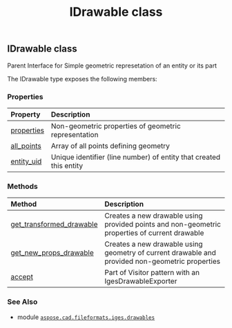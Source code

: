﻿---
title: IDrawable class
second_title: Aspose.CAD for Python via .NET API References
description: 
type: docs
weight: 20
url: /aspose.cad.fileformats.iges.drawables/idrawable/
is_root: false
---

## IDrawable class

Parent Interface for Simple geometric represetation of an entity or its part



The IDrawable type exposes the following members:

### Properties
| Property | Description |
| :- | :- |
| [properties](/cad/python-net/aspose.cad.fileformats.iges.drawables/idrawable/properties) | Non-geometric properties of geometric representation |
| [all_points](/cad/python-net/aspose.cad.fileformats.iges.drawables/idrawable/all_points) | Array of all points defining geometry |
| [entity_uid](/cad/python-net/aspose.cad.fileformats.iges.drawables/idrawable/entity_uid) | Unique identifier (line number) of entity that created this entity |


### Methods
| Method | Description |
| :- | :- |
| [get_transformed_drawable](/cad/python-net/aspose.cad.fileformats.iges.drawables/idrawable/get_transformed_drawable/#list) | Creates a new drawable using provided points and non-geometric properties of current drawable |
| [get_new_props_drawable](/cad/python-net/aspose.cad.fileformats.iges.drawables/idrawable/get_new_props_drawable/#aspose.cad.fileformats.iges.drawables.IDrawableProperties) | Creates a new drawable using geometry of current drawable and provided non-geometric properties |
| [accept](/cad/python-net/aspose.cad.fileformats.iges.drawables/idrawable/accept/#aspose.cad.exporters.igesexporter.igesdrawableexporter.IExporterVisitor) | Part of Visitor pattern with an IgesDrawableExporter |



### See Also
* module [`aspose.cad.fileformats.iges.drawables`](..)
